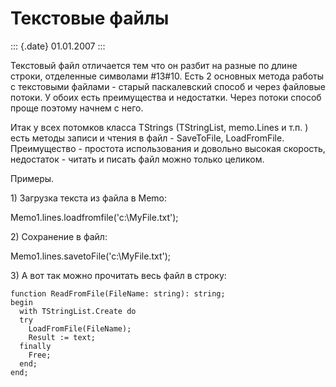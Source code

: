 Текстовые файлы
===============

::: {.date}
01.01.2007
:::

Текстовый файл отличается тем что он разбит на разные по длине строки,
отделенные символами \#13\#10. Есть 2 основных метода работы с
текстовыми файлами - старый паскалевский способ и через файловые потоки.
У обоих есть преимущества и недостатки. Через потоки способ проще
поэтому начнем с него.

Итак у всех потомков класса TStrings (TStringList, memo.Lines и т.п. )
есть методы записи и чтения в файл - SaveToFile, LoadFromFile.
Преимущество - простота использования и довольно высокая скорость,
недостаток - читать и писать файл можно только целиком.

Примеры.

1\) Загрузка текста из файла в Memo:

Memo1.lines.loadfromfile(\'c:\\MyFile.txt\');          

2\) Сохранение в файл:

Memo1.lines.savetoFile(\'c:\\MyFile.txt\');          

3\) А вот так можно прочитать весь файл в строку:

    function ReadFromFile(FileName: string): string; 
    begin 
      with TStringList.Create do 
      try 
        LoadFromFile(FileName); 
        Result := text; 
      finally 
        Free; 
      end; 
    end;

         
